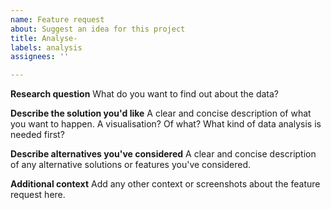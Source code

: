 ```yaml
---
name: Feature request
about: Suggest an idea for this project
title: Analyse-
labels: analysis
assignees: ''

---
```


**Research question**
What do you want to find out about the data?

**Describe the solution you'd like**
A clear and concise description of what you want to happen. A visualisation? Of what? What kind of data analysis is needed first?

**Describe alternatives you've considered**
A clear and concise description of any alternative solutions or features you've considered.

**Additional context**
Add any other context or screenshots about the feature request here.
